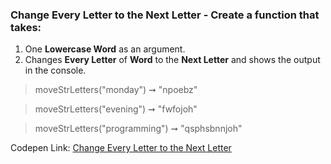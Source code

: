 ### Change Every Letter to the Next Letter - Create a function that takes: 

1. One **Lowercase Word** as an argument. 
1. Changes **Every Letter** of **Word** to the **Next Letter** and shows the output in the console.

> moveStrLetters("monday") ➞ "npoebz"

> moveStrLetters("evening") ➞ "fwfojoh"

> moveStrLetters("programming") ➞ "qsphsbnnjoh"

Codepen Link: [Change Every Letter to the Next Letter](https://codepen.io/naveencoder/pen/QeGmpw?editors=0012)